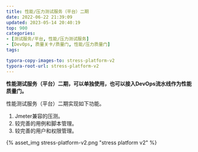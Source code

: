 ```yaml
---
title: 性能/压力测试服务（平台）二期
date: 2022-06-22 21:39:09
updated: 2023-05-14 20:40:19
top: 900
categories: 
- [测试服务/平台, 性能/压力测试服务]
- [DevOps, 质量关卡/质量门, 性能/压力质量门]
tags:

typora-copy-images-to: stress-platform-v2
typora-root-url: stress-platform-v2
---
```


**性能测试服务（平台）二期，可以单独使用，也可以接入DevOps流水线作为性能质量门。**

性能测试服务（平台）二期实现如下功能。
1. Jmeter兼容的压测。
2. 较完善的用例和脚本管理。
3. 较完善的用户和权限管理。


{% asset_img stress-platform-v2.png "stress platform v2" %}